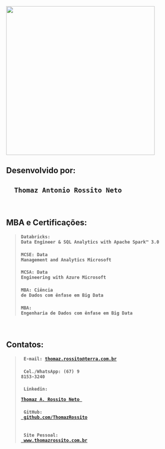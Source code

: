 <img width = "400px" src = "https://databricks.com/wp-content/uploads/2019/09/og-databricks.png">

<br>

## Desenvolvido por:

<h2> <code> <b> Thomaz Antonio Rossito Neto </b> </code> </h2>

<br>

## MBA e Certificações:

> #### <code>Databricks: Data Engineer & SQL Analytics with Apache Spark™ 3.0</code>
> #### <code>MCSE: Data Management and Analytics Microsoft</code>
> #### <code>MCSA: Data Engineering with Azure Microsoft</code>
> #### <code>MBA: Ciência de Dados com ênfase em Big Data</code>
> #### <code>MBA: Engenharia de Dados com ênfase em Big Data</code>

<br>

## Contatos: 

> #### <code> E-mail: thomaz.rossito@terra.com.br </code> 
> #### <code> Cel./WhatsApp: (67) 9 8153-3240 </code> 
> #### <code> Linkedin: <a href="https://www.linkedin.com/in/thomaz-antonio-rossito-neto/"> Thomaz A. Rossito Neto </a> </code>
> #### <code> GitHub: <a href="https://github.com/ThomazRossito"> github.com/ThomazRossito </a> </code>
> #### <code> Site Pessoal: <a href="www.thomazrossito.com.br"> www.thomazrossito.com.br </a> </code>
